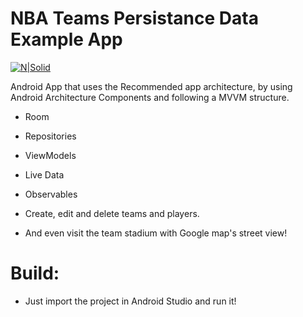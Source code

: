 # NBA Teams Persistance Data Example App

[![N|Solid](http://vignette3.wikia.nocookie.net/logopedia/images/b/b0/NBA_league_pass_pre-2009.png/revision/latest?cb=20150519183239)](http://vignette3.wikia.nocookie.net/logopedia/images/b/b0/NBA_league_pass_pre-2009.png/revision/latest?cb=20150519183239)

Android App that uses the Recommended app architecture, by using Android Architecture Components and following a MVVM structure.

  - Room
  - Repositories 
  - ViewModels
  - Live Data
  - Observables

  - Create, edit and delete teams and players. 
  - And even visit the team stadium with Google map's street view!

# Build:
  - Just import the project in Android Studio and run it!
